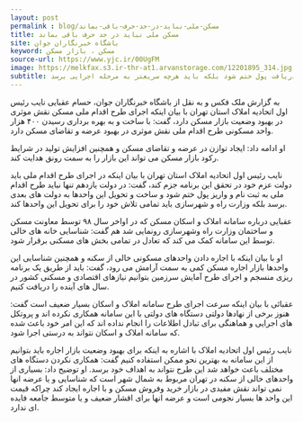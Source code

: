 ```yaml
---
layout: post
permalink : blog/مسکن-ملی-نباید-در-حد-حرف-باقی-بماند
title: مسکن ملی نباید در حد حرف باقی بماند
site: باشگاه خبرنگاران جوان
keyword: مسکن ، بازار مسکن
source-url: https://www.yjc.ir/00UgFM
image: https://melkfax.s3.ir-thr-at1.arvanstorage.com/12201895_314.jpg
subtitle: نائب رئیس اول اتحادیه املاک تهران گفت:طرح اقدام ملی مسکن نباید به ثبت نام و دریافت پول ختم شود بلکه باید هرچه سریعتر به مرحله اجرایی برسد
---
```

به گزارش ملک فکس و به نقل از  باشگاه خبرنگاران جوان، حسام عقبایی نایب رئیس اول اتحادیه املاک استان تهران  با بیان اینکه اجرای طرح اقدام ملی مسکن نقش موثری در بهبود وضعیت بازار مسکن دارد، گفت: با ساخت و به بهره برداری رسیدن ۴۰۰ هزار واحد مسکونی طرح اقدام ملی نقش موثری در بهبود عرضه و تقاضای مسکن دارد.

او ادامه داد: ایجاد توازن در عرضه و تقاضای مسکن و همچنین افزایش تولید در شرایط رکود بازار مسکن می تواند این بازار را به سمت رونق هدایت کند.

نایب رئیس اول اتحادیه املاک استان تهران با بیان اینکه در اجرای طرح اقدام ملی باید دولت عزم خود در تحقق این برنامه جزم کند، گفت: در دولت یازدهم تنها نباید طرح اقدام ملی به ثبت نام و واریز پول ختم شود و ساخت و تحویل این واحدها به دولت های بعدی برسد بلکه وزارت راه و شهرسازی باید تمامی تلاش خود را برای تحویل این واحدها کند.

عقبایی درباره سامانه املاک و اسکان مسکن که در اواخر سال ۹۸ توسط معاونت مسکن و ساختمان وزارت راه وشهرسازی رونمایی شد هم گفت: شناسایی خانه های خالی توسط این سامانه کمک می کند که تعادل در تمامی بخش های مسکنی برقرار شود.

او با بیان اینکه با اجاره دادن واحدهای مسکونی خالی از سکنه و همچنین شناسایی این واحدها بازار اجاره مسکن کمی به سمت آرامش می رود، گفت: باید از طریق یک برنامه ریزی منسجم و اجرای طرح آمایش سرزمین بتوانیم نیازهای اقتصادی و مسکنی کشور در سال های آینده را دریافت کنیم.

عقبائی با بیان اینکه سرعت اجرای طرح سامانه املاک و اسکان بسیار ضعیف است گفت: هنوز برخی از نهادها دولتی دستگاه های دولتی با این سامانه همکاری نکرده اند و پروتکل های اجرایی و هماهنگی برای تبادل اطلاعات را انجام نداده اند که این امر خود باعث شده که سامانه املاک و اسکان نتواند به درستی اجرا شود.

نایب رئیس اول اتحادیه املاک با اشاره به اینکه برای بهبود وضعیت بازار اجاره باید بتوانیم از این سامانه به بهترین نحو ممکن استفاده کنیم گفت: همکاری نکردن دستگاه های مختلف باعث خواهد شد این طرح نتواند به اهداف خود برسد.    او توضیح داد: بسیاری از واحدهای خالی از سکنه در تهران مربوط به شمال شهر است که شناسایی و یا عرضه انها نمی تواند نقش مفیدی در بازار خرید وفروش مسکن و با اجاره ایجاد کند چراکه قیمت این واحد ها بسیار نجومی است و عرضه انها برای اقشار ضعیف و یا متوسط جامعه فایده ای ندارد.